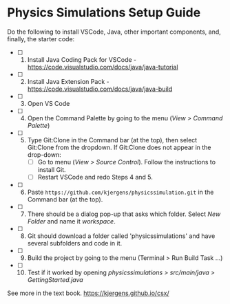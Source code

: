 # Physics Simulations Setup Guide
Do the following to install VSCode, Java, other important components, and, finally, the starter code:
- [ ] 1. Install Java Coding Pack for VSCode - https://code.visualstudio.com/docs/java/java-tutorial
- [ ] 2. Install Java Extension Pack - https://code.visualstudio.com/docs/java/java-build
- [ ] 3. Open VS Code
- [ ] 4. Open the Command Palette by going to the menu (*View > Command Palette*)
- [ ] 5. Type Git:Clone in the Command bar (at the top), then select Git:Clone from the dropdown.
      If Git:Clone does not appear in the drop-down:
     - [ ] Go to menu (*View > Source Control*). Follow the instructions to install Git.
     - [ ] Restart VSCode and redo Steps 4 and 5.
- [ ] 6. Paste `https://github.com/kjergens/physicssimulation.git` in the Command bar (at the top).
- [ ] 7. There should be a dialog pop-up that asks which folder. Select *New Folder* and name it *workspace*.
- [ ] 8. Git should download a folder called 'physicssimulations' and have several subfolders and code in it.
- [ ] 9. Build the project by going to the menu (Terminal > Run Build Task ...)
- [ ] 10. Test if it worked by opening *physicssimulations > src/main/java > GettingStarted.java*



See more in the text book. https://kjergens.github.io/csx/

